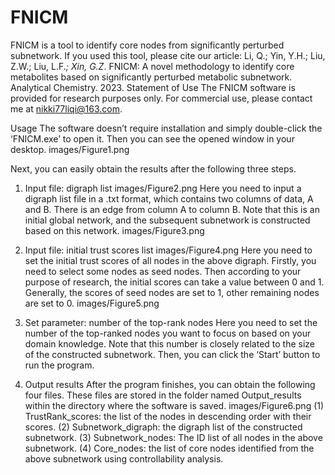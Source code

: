 # FNICM
FNICM is a tool to identify core nodes from significantly perturbed subnetwork.
If you used this tool, please cite our article: Li, Q.; Yin, Y.H.; Liu, Z.W.; Liu, L.F.*; Xin, G.Z*. FNICM: A novel methodology to identify core metabolites based on significantly perturbed metabolic subnetwork. Analytical Chemistry. 2023.
Statement of Use
    The FNICM software is provided for research purposes only. For commercial use, please contact me at nikki77liqi@163.com.

Usage
The software doesn’t require installation and simply double-click the ‘FNICM.exe’ to open it. Then you can see the opened window in your desktop. 
images/Figure1.png
 
Next, you can easily obtain the results after the following three steps.
1. Input file: digraph list
images/Figure2.png
Here you need to input a digraph list file in a .txt format, which contains two columns of data, A and B. There is an edge from column A to column B. Note that this is an initial global network, and the subsequent subnetwork is constructed based on this network.
images/Figure3.png 
 
2. Input file: initial trust scores list
images/Figure4.png
Here you need to set the initial trust scores of all nodes in the above digraph. Firstly, you need to select some nodes as seed nodes. Then according to your purpose of research, the initial scores can take a value between 0 and 1. Generally, the scores of seed nodes are set to 1, other remaining nodes are set to 0.
images/Figure5.png
 
3. Set parameter: number of the top-rank nodes
Here you need to set the number of the top-ranked nodes you want to focus on based on your domain knowledge. Note that this number is closely related to the size of the constructed subnetwork. Then, you can click the ‘Start’ button to run the program.
4. Output results
After the program finishes, you can obtain the following four files. These files are stored in the folder named Output_results within the directory where the software is saved.
images/Figure6.png
(1) TrustRank_scores: the list of the nodes in descending order with their scores. 
(2) Subnetwork_digraph: the digraph list of the constructed subnetwork. 
(3) Subnetwork_nodes: The ID list of all nodes in the above subnetwork. 
(4) Core_nodes: the list of core nodes identified from the above subnetwork using controllability analysis.













